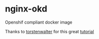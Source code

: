 # nginx-okd

Openshif compliant docker image

Thanks to [torstenwalter](https://github.com/torstenwalter) for this great [tutorial](https://torstenwalter.de/openshift/nginx/2017/08/04/nginx-on-openshift.html)
